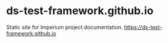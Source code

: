 # ds-test-framework.github.io

Static site for Imperium project documentation. <https://ds-test-framework.github.io>
